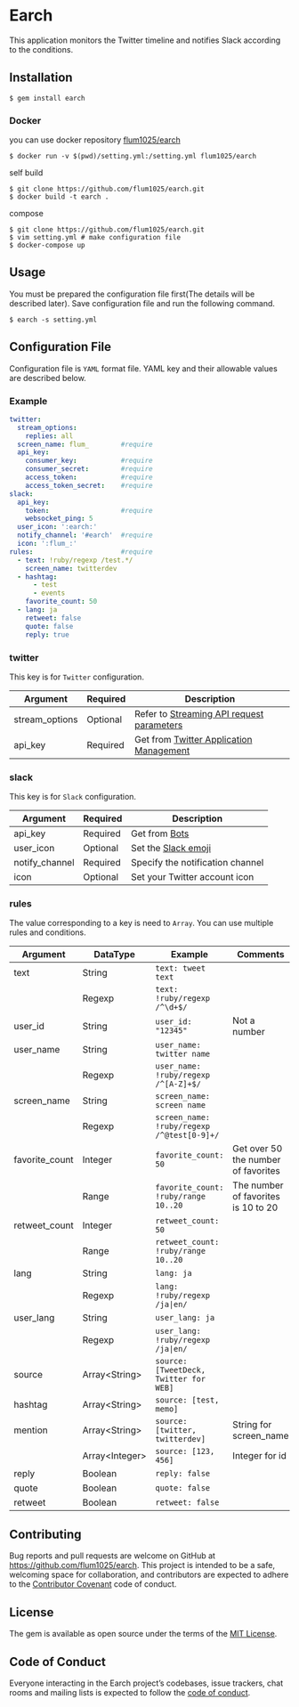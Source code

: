 # Earch

This application monitors the Twitter timeline and notifies Slack according to the conditions.

## Installation

    $ gem install earch

### Docker

you can use docker repository [flum1025/earch](https://hub.docker.com/r/flum1025/earch)

    $ docker run -v $(pwd)/setting.yml:/setting.yml flum1025/earch

self build

    $ git clone https://github.com/flum1025/earch.git
    $ docker build -t earch .

compose

    $ git clone https://github.com/flum1025/earch.git
    $ vim setting.yml # make configuration file
    $ docker-compose up

## Usage

You must be prepared the configuration file first(The details will be described later). Save configuration file and run the following command.

    $ earch -s setting.yml

## Configuration File

Configuration file is `YAML` format file. YAML key and their allowable values are described below.

### Example

```yaml
twitter:
  stream_options:
    replies: all
  screen_name: flum_        #require
  api_key:
    consumer_key:           #require
    consumer_secret:        #require
    access_token:           #require
    access_token_secret:    #require
slack:
  api_key:
    token:                  #require
    websocket_ping: 5
  user_icon: ':earch:'
  notify_channel: '#earch'  #require
  icon: ':flum_:'
rules:                      #require
  - text: !ruby/regexp /test.*/
    screen_name: twitterdev
  - hashtag:
      - test
      - events
    favorite_count: 50
  - lang: ja
    retweet: false
    quote: false
    reply: true
```

### twitter

This key is for `Twitter` configuration.

Argument|Required|Description
---|---|---
stream_options|Optional|Refer to [Streaming API request parameters](https://dev.twitter.com/streaming/overview/request-parameters)
api_key|Required|Get from [Twitter Application Management](https://apps.twitter.com/)

### slack

This key is for `Slack` configuration.

Argument|Required|Description
---|---|---
api_key|Required|Get from [Bots](https://your-team.slack.com/apps/manage/custom-integrations)
user_icon|Optional|Set the [Slack emoji](https://flum1025.slack.com/customize/emoji)
notify_channel|Required|Specify the notification channel
icon|Optional|Set your Twitter account icon

### rules

The value corresponding to a key is need to `Array`. You can use multiple rules and conditions.

Argument|DataType|Example|Comments
---|---|---|---
text|String|`text: tweet text`
||Regexp|`text: !ruby/regexp /^\d+$/`
user_id|String|`user_id: "12345"`|Not a number
user_name|String|`user_name: twitter name`
||Regexp|`user_name: !ruby/regexp /^[A-Z]+$/`
screen_name|String|`screen_name: screen name`
||Regexp|`screen_name: !ruby/regexp /^@test[0-9]+/`
favorite_count|Integer|`favorite_count: 50`|Get over 50 the number of favorites
||Range|`favorite_count: !ruby/range 10..20`|The number of favorites is 10 to 20
retweet_count|Integer|`retweet_count: 50`
||Range|`retweet_count: !ruby/range 10..20`
lang|String|`lang: ja`
||Regexp|`lang: !ruby/regexp /ja\|en/`
user_lang|String|`user_lang: ja`
||Regexp|`user_lang: !ruby/regexp /ja\|en/`
source|Array\<String>|`source: [TweetDeck, Twitter for WEB]`
hashtag|Array\<String>|`source: [test, memo]`|
mention|Array\<String>|`source: [twitter, twitterdev]`|String for screen_name
||Array\<Integer>|`source: [123, 456]`|Integer for id
reply|Boolean|`reply: false`
quote|Boolean|`quote: false`
retweet|Boolean|`retweet: false`


## Contributing

Bug reports and pull requests are welcome on GitHub at https://github.com/flum1025/earch. This project is intended to be a safe, welcoming space for collaboration, and contributors are expected to adhere to the [Contributor Covenant](http://contributor-covenant.org) code of conduct.

## License

The gem is available as open source under the terms of the [MIT License](http://opensource.org/licenses/MIT).

## Code of Conduct

Everyone interacting in the Earch project’s codebases, issue trackers, chat rooms and mailing lists is expected to follow the [code of conduct](https://github.com/flum1025/earch/blob/master/CODE_OF_CONDUCT.md).
